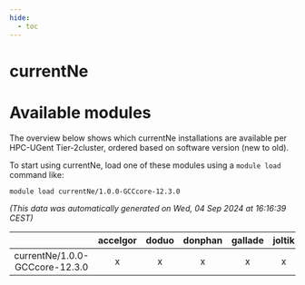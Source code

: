 ```yaml
---
hide:
  - toc
---
```


currentNe
=========

# Available modules


The overview below shows which currentNe installations are available per HPC-UGent Tier-2cluster, ordered based on software version (new to old).

To start using currentNe, load one of these modules using a `module load` command like:

```shell
module load currentNe/1.0.0-GCCcore-12.3.0
```

*(This data was automatically generated on Wed, 04 Sep 2024 at 16:16:39 CEST)*  

| |accelgor|doduo|donphan|gallade|joltik|shinx|skitty|
| :---: | :---: | :---: | :---: | :---: | :---: | :---: | :---: |
|currentNe/1.0.0-GCCcore-12.3.0|x|x|x|x|x|x|x|
